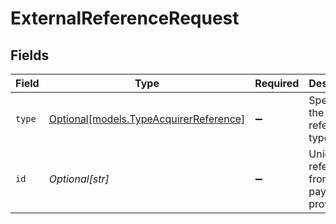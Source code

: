 # ExternalReferenceRequest


## Fields

| Field                                                                        | Type                                                                         | Required                                                                     | Description                                                                  | Example                                                                      |
| ---------------------------------------------------------------------------- | ---------------------------------------------------------------------------- | ---------------------------------------------------------------------------- | ---------------------------------------------------------------------------- | ---------------------------------------------------------------------------- |
| `type`                                                                       | [Optional[models.TypeAcquirerReference]](../models/typeacquirerreference.md) | :heavy_minus_sign:                                                           | Specifies the reference type                                                 | acquirer-reference                                                           |
| `id`                                                                         | *Optional[str]*                                                              | :heavy_minus_sign:                                                           | Unique reference from the payment provider                                   | 123456789012345                                                              |